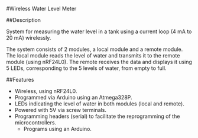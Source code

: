 #Wireless Water Level Meter

##Description

System for measuring the water level in a tank using a current loop (4 mA to 20 mA) wirelessly.

The system consists of 2 modules, a local module and a remote module.
	The local module reads the level of water and transmits it to the remote module (using nRF24L0).
	The remote receives the data and displays it using 5 LEDs, corresponding to the 5 levels of water, from empty to full.

##Features
- Wireless, using nRF24L0.
- Programmed via Arduino using an Atmega328P.
- LEDs indicating the level of water in both modules (local and remote).
- Powered with 5V via screw terminals.
- Programming headers (serial) to facilitate the reprogramming of the microcontrollers.
	- Programs using an Arduino.
